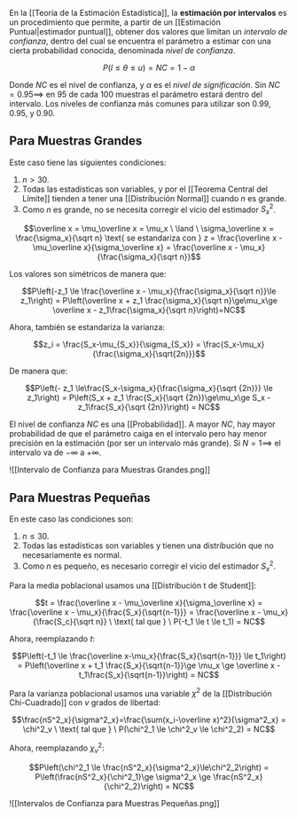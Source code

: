 En la [[Teoría de la Estimación Estadística]], la **estimación por intervalos** es un procedimiento que permite, a partir de un [[Estimación Puntual|estimador puntual]], obtener dos valores que limitan un _intervalo de confianza_, dentro del cual se encuentra el parámetro a estimar con una cierta probabilidad conocida, denominada _nivel de confianza_.

$$P(l\le\theta\le u) = NC = 1-\alpha$$

Donde $NC$ es el nivel de confianza, y $\alpha$ es el _nivel de significación_. Sin $NC = 0.95 \implies$ en 95 de cada 100 muestras el parámetro estará dentro del intervalo. Los niveles de confianza más comunes para utilizar son 0.99, 0.95, y 0.90.

## Para Muestras Grandes

Este caso tiene las siguientes condiciones:

1. $n \gt 30$.
2. Todas las estadísticas son variables, y por el [[Teorema Central del Límite]] tienden a tener una [[Distribución Normal]] cuando $n$ es grande.
3. Como $n$ es grande, no se necesita corregir el vicio del estimador $S^2_x$.

$$\overline x = \mu_\overline x = \mu_x \ \land \ \sigma_\overline x = \frac{\sigma_x}{\sqrt n} \text{ se estandariza con } z = \frac{\overline x - \mu_\overline x}{\sigma_\overline x} = \frac{\overline x - \mu_x}{\frac{\sigma_x}{\sqrt n}}$$

Los valores son simétricos de manera que:

$$P\left(-z_1 \le \frac{\overline x - \mu_x}{\frac{\sigma_x}{\sqrt n}}\le z_1\right) = P\left(\overline x + z_1 \frac{\sigma_x}{\sqrt n}\ge\mu_x\ge \overline x - z_1\frac{\sigma_x}{\sqrt n}\right)=NC$$

Ahora, también se estandariza la varianza:

$$z_i =  \frac{S_x-\mu_{S_x}}{\sigma_{S_x}} = \frac{S_x-\mu_x}{\frac{\sigma_x}{\sqrt{2n}}}$$

De manera que:

$$P\left(- z_1 \le\frac{S_x-\sigma_x}{\frac{\sigma_x}{\sqrt {2n}}} \le z_1\right) = P\left(S_x + z_1 \frac{S_x}{\sqrt {2n}}\ge\mu_x\ge S_x - z_1\frac{S_x}{\sqrt {2n}}\right) = NC$$

El nivel de confianza $NC$ es una [[Probabilidad]]. A mayor $NC$, hay mayor probabilidad de que el parámetro caiga en el intervalo pero hay menor precisión en la estimación (por ser un intervalo más grande). Si $N=1 \implies$ el intervalo va de $- \infty$ a $+ \infty$.

![[Intervalo de Confianza para Muestras Grandes.png]]

## Para Muestras Pequeñas

En este caso las condiciones son:

1. $n \le 30$.
2. Todas las estadísticas son variables y tienen una distribución que no necesariamente es normal.
3. Como $n$ es pequeño, es necesario corregir el vicio del estimador $S^2_x$.

Para la media poblacional usamos una [[Distribución t de Student]]:

$$t = \frac{\overline x - \mu_\overline x}{\sigma_\overline x} = \frac{\overline x - \mu_x}{\frac{S_x}{\sqrt{n-1}}} = \frac{\overline x - \mu_x}{\frac{S_c}{\sqrt n}} \ \text{ tal que } \ P(-t_1 \le t \le t_1) = NC$$

Ahora, reemplazando $t$:

$$P\left(-t_1 \le \frac{\overline x-\mu_x}{\frac{S_x}{\sqrt{n-1}}} \le t_1\right) = P\left(\overline x + t_1 \frac{S_x}{\sqrt{n-1}}\ge \mu_x \ge \overline x -  t_1\frac{S_x}{\sqrt{n-1}}\right) = NC$$

Para la varianza poblacional usamos una variable $\chi^2$ de la [[Distribución Chi-Cuadrado]] con $v$ grados de libertad:

$$\frac{nS^2_x}{\sigma^2_x}=\frac{\sum(x_i-\overline x)^2}{\sigma^2_x} = \chi^2_v \ \text{ tal que } \ P(\chi^2_1 \le \chi^2_v \le \chi^2_2) = NC$$

Ahora, reemplazando $\chi^2_v$:

$$P\left(\chi^2_1 \le \frac{nS^2_x}{\sigma^2_x}\le\chi^2_2\right) = P\left(\frac{nS^2_x}{\chi^2_1}\ge \sigma^2_x \ge \frac{nS^2_x}{\chi^2_2}\right) = NC$$

![[Intervalos de Confianza para Muestras Pequeñas.png]]
